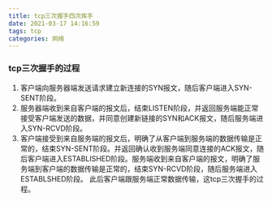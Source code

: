 ```yaml
---
title: tcp三次握手四次挥手
date: 2021-03-17 14:16:59
tags: tcp
categories: 网络
---
```


### tcp三次握手的过程

1. 客户端向服务器端发送请求建立新连接的SYN报文，随后客户端进入SYN-SENT阶段。
2. 服务器端收到来自客户端的报文后，结束LISTEN阶段，并返回服务端能正常接受客户端发送的数据，并同意创建新链接的SYN和ACK报文，随后服务端进入SYN-RCVD阶段。
3. 客户端接受到来自服务端的报文后，明确了从客户端到服务端的数据传输是正常的，结束SYN-SENT阶段。并返回确认收到服务端同意连接的ACK报文，随后客户端进入ESTABLISHED阶段。服务端收到来自客户端的报文，明确了服务端到客户端的数据传输是正常的，结束SYN-RCVD阶段，随后服务端进入ESTABLSHED阶段。
此后客户端跟服务端正常数据传输，这tcp三次握手的过程。


